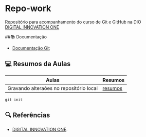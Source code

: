 # Repo-work

Repositório para acompanhamento do curso de Git e GitHub na DIO [DIGITAL INNOVATION ONE](https://web.dio.me/home)

##📚 Documentação

- [Documentação Git](https://docs.github.com/pt/authentication/connecting-to-github-with-ssh/generating-a-new-ssh-key-and-adding-it-to-the-ssh-agent)


## 💻 Resumos da Aulas
| Aulas | Resumos |
|-------|---------|
|Gravando alteraões no repositório local |[resumos]()|

```
git init
```

## 🔍 Referências
- [DIGITAL INNOVATION ONE]().